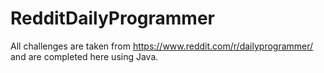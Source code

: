 # RedditDailyProgrammer

All challenges are taken from https://www.reddit.com/r/dailyprogrammer/ and are completed here using Java.
